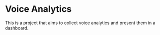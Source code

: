 # Voice Analytics

This is a project that aims to collect voice analytics and present them in a dashboard.
